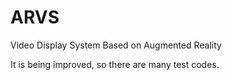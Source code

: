 # ARVS
Video Display System Based on Augmented Reality

It is being improved, so there are many test codes.
